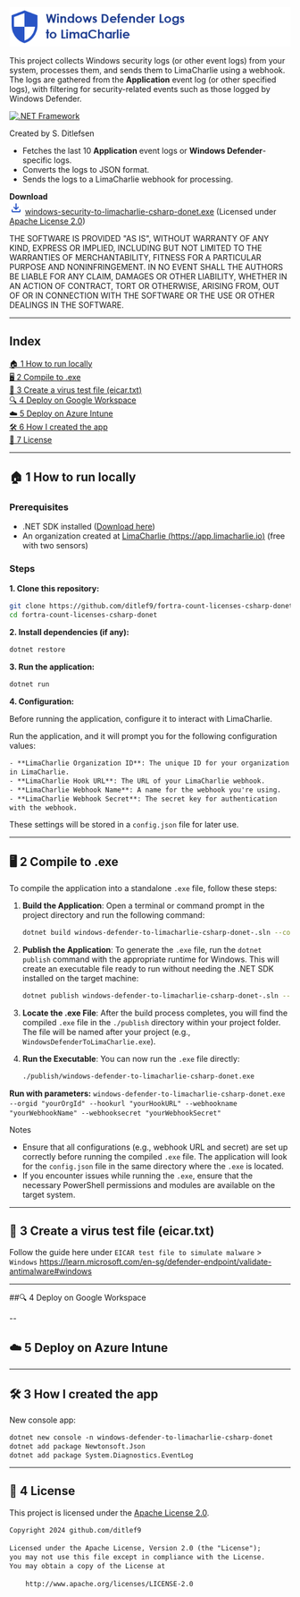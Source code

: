 ![Windows Security Logs to LimaCharlie Logo](docs/windows-defender-to-limacharlie-csharp-donet.png)

This project collects Windows security logs (or other event logs) from your system, processes them, and sends them to LimaCharlie using a webhook. The logs are gathered from the **Application** event log (or other specified logs), with filtering for security-related events such as those logged by Windows Defender.


 [![.NET Framework](https://img.shields.io/badge/.NET%20Framework-%3E%3D%209.0-red.svg)](#)

Created by S. Ditlefsen


- Fetches the last 10 **Application** event logs or **Windows Defender**-specific logs.
- Converts the logs to JSON format.
- Sends the logs to a LimaCharlie webhook for processing.

**Download**<br>
![Download](docs/download_24dp_2854C5_FILL0_wght400_GRAD0_opsz24.png)
[windows-security-to-limacharlie-csharp-donet.exe](https://github.com/ditlef9/windows-security-to-limacharlie-csharp-donet/raw/refs/heads/main/publish/windows-security-to-limacharlie-csharp-donet.exe)
(Licensed under 
[Apache License 2.0](https://www.apache.org/licenses/LICENSE-2.0))

THE SOFTWARE IS PROVIDED "AS IS", WITHOUT WARRANTY OF ANY KIND,
EXPRESS OR IMPLIED, INCLUDING BUT NOT LIMITED TO THE WARRANTIES OF
MERCHANTABILITY, FITNESS FOR A PARTICULAR PURPOSE AND NONINFRINGEMENT.
IN NO EVENT SHALL THE AUTHORS BE LIABLE FOR ANY CLAIM, DAMAGES OR
OTHER LIABILITY, WHETHER IN AN ACTION OF CONTRACT, TORT OR OTHERWISE,
ARISING FROM, OUT OF OR IN CONNECTION WITH THE SOFTWARE OR THE USE OR
OTHER DEALINGS IN THE SOFTWARE.

---

## Index

[🏠 1 How to run locally](#-1-how-to-run-locally)<br>
[🖥️ 2 Compile to .exe](#%EF%B8%8F-2-compile-to-exe)<br>
[🦠 3 Create a virus test file (eicar.txt)](#%EF%B8%8F-3-how-i-created-the-app)<br>
[🔍 4 Deploy on Google Workspace](#%EF%B8%8F-3-how-i-created-the-app)<br>
[☁️ 5 Deploy on Azure Intune](#%EF%B8%8F-3-how-i-created-the-app)<br>
[🛠️ 6 How I created the app](#%EF%B8%8F-6-how-i-created-the-app)<br>
[📜 7 License](#-7-license)<br>

---

## 🏠 1 How to run locally

### Prerequisites
- .NET SDK installed ([Download here](https://dotnet.microsoft.com/download))
- An organization created at [LimaCharlie (https://app.limacharlie.io)](https://app.limacharlie.io) (free with two sensors)

### Steps

**1. Clone this repository:**
   ```bash
   git clone https://github.com/ditlef9/fortra-count-licenses-csharp-donet.git
   cd fortra-count-licenses-csharp-donet
   ```
**2. Install dependencies (if any):**
   ```bash
   dotnet restore
   
   ```

**3. Run the application:**
```bash
dotnet run
```

**4. Configuration:**

Before running the application, configure it to interact with LimaCharlie.

Run the application, and it will prompt you for the following configuration values:

    - **LimaCharlie Organization ID**: The unique ID for your organization in LimaCharlie.
    - **LimaCharlie Hook URL**: The URL of your LimaCharlie webhook.
    - **LimaCharlie Webhook Name**: A name for the webhook you're using.
    - **LimaCharlie Webhook Secret**: The secret key for authentication with the webhook.

These settings will be stored in a `config.json` file for later use.


---

## 🖥️ 2 Compile to .exe

To compile the application into a standalone `.exe` file, follow these steps:

1. **Build the Application**: Open a terminal or command prompt in the project directory and run the following command:

    ```bash
    dotnet build windows-defender-to-limacharlie-csharp-donet-.sln --configuration Release
    ```

2. **Publish the Application**: To generate the `.exe` file, run the `dotnet publish` command with the appropriate runtime for Windows. This will create an executable file ready to run without needing the .NET SDK installed on the target machine:

    ```bash
    dotnet publish windows-defender-to-limacharlie-csharp-donet-.sln --configuration Release --runtime win-x64 --output ./publish
    ```

3. **Locate the .exe File**: After the build process completes, you will find the compiled `.exe` file in the `./publish` directory within your project folder. The file will be named after your project (e.g., `WindowsDefenderToLimaCharlie.exe`).

4. **Run the Executable**: You can now run the `.exe` file directly:

    ```bash
    ./publish/windows-defender-to-limacharlie-csharp-donet.exe
    ```

**Run with parameters:**
    ```
    windows-defender-to-limacharlie-csharp-donet.exe --orgid "yourOrgId" --hookurl "yourHookURL" --webhookname "yourWebhookName" --webhooksecret "yourWebhookSecret"
    ```

Notes

- Ensure that all configurations (e.g., webhook URL and secret) are set up correctly before running the compiled `.exe` file. The application will look for the `config.json` file in the same directory where the `.exe` is located.
- If you encounter issues while running the `.exe`, ensure that the necessary PowerShell permissions and modules are available on the target system.



--- 

## 🦠 3 Create a virus test file (eicar.txt)

Follow the guide here under `EICAR test file to simulate malware` > `Windows`
https://learn.microsoft.com/en-sg/defender-endpoint/validate-antimalware#windows

---

##🔍 4 Deploy on Google Workspace

--


## ☁️ 5 Deploy on Azure Intune

---

## 🛠️ 3 How I created the app

New console app:
```
dotnet new console -n windows-defender-to-limacharlie-csharp-donet
dotnet add package Newtonsoft.Json
dotnet add package System.Diagnostics.EventLog

```



---

## 📜 4 License

This project is licensed under the
[Apache License 2.0](https://www.apache.org/licenses/LICENSE-2.0).

```
Copyright 2024 github.com/ditlef9

Licensed under the Apache License, Version 2.0 (the "License");
you may not use this file except in compliance with the License.
You may obtain a copy of the License at

    http://www.apache.org/licenses/LICENSE-2.0
```
